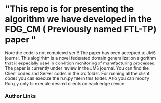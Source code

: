 # "This repo is for presenting the algorithm we have developed in the FDG_CM ( Previously named FTL-TP) paper "
Note the code is not completed yet!!!
The paper has been accepted to JMS journal. This alogirhtm is a novel federated domain generalization algorithm that is especially used in condition monitoring of manufacturing processes. The paper is currently under review in the JMS journal.
You can find the Client codes and Server codes in the src folder.
For running all the client codes you can execute the run.py file in this folder. Aslo you can modify Run.py only to execute desired clients on each edge device. 


### Author Links

